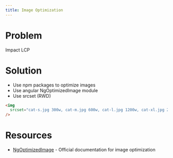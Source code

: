 ```yaml
---
title: Image Optimization
---
```


# Problem

Impact LCP

# Solution

- Use npm packages to optimize images
- Use angular NgOptimizedImage module
- Use srcset (RWD)

```html
<img
  srcset="cat-s.jpg 300w, cat-m.jpg 600w, cat-l.jpg 1200w, cat-xl.jpg 2000w"
/>
```

# Resources

- [NgOptimizedImage](https://angular.io/guide/image-directive) - Official documentation for image optimization
